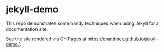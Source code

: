 # jekyll-demo

This repo demonstrates some handy techniques when using Jekyll for a documentation site.

See the site rendered via GH Pages at <https://crandmck.github.io/jekyll-demo/>.
